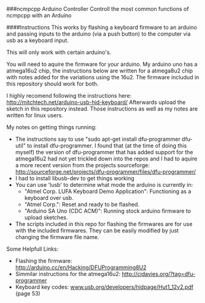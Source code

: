 ###ncmpcpp Arduino Controller
Controll the most common functions of ncmpcpp with an Arduino 

####Instructions
This works  by flashing a keyboard firmware to an arduino and passing inputs to the arduino (via a push button) to the computer via usb as a keyboard input.

This will only work with certain arduino's.

You will need to aquire the firmware for your arduino. 
My arduino uno has a atmega16u2 chip, the instructions below are written for a atmega8u2 chip with notes added for the variations using the 16u2. 
The firmware includud in this repository should work for both.

I highly recomend following the instructions here: http://mitchtech.net/arduino-usb-hid-keyboard/
Afterwards upload the sketch in this repository instead.
Those instructions as well as my notes are written for linux users.

My notes on getting things running:
- The instructions say to use "sudo apt-get install dfu-programmer dfu-util" to install dfu-programmer. I found that (at the time of doing this myself) the version of dfu-programmer that has added support for the atmega16u2 had not yet trickled down into the repos and I had to aquire a more recent version from the projects sourceforge: http://sourceforge.net/projects/dfu-programmer/files/dfu-programmer/
- I had to install libusb-dev to get things working
- You can use 'lusb' to determine what mode the arduino is currently in:
    - "Atmel Corp. LUFA Keyboard Demo Application": Functioning as a keyboard over usb.
    - "Atmel Corp.": Reset and ready to be flashed.
    - "Arduino SA Uno (CDC ACM)": Running stock arduino firmware to upload sketches.
- The scripts included in this repo for flashing the firmwares are for use with the included firmwares. They can be easily modified by just changing the firmware file name.

Some Helpfull Links:
- Flashing the firmware: http://arduino.cc/en/Hacking/DFUProgramming8U2
- Simmilar instructions for the atmega16u2: http://cjdavies.org/?tag=dfu-programmer
- Keyboard key codes: www.usb.org/developers/hidpage/Hut1_12v2.pdf (page 53)
